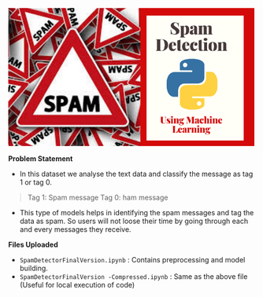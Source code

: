 
<img src="SpamDetectionn.png" width="500"/>

**Problem Statement**
  - In this dataset we analyse the text data and classify the message as tag 1 or tag 0.
  > Tag 1: Spam message
  > Tag 0: ham message
 
  - This type of models helps in identifying the spam messages and tag the data as spam. So users will not loose their time by going through each and every messages they receive.


**Files Uploaded**
  - `SpamDetectorFinalVersion.ipynb` : Contains preprocessing and model building.
  - `SpamDetectorFinalVersion -Compressed.ipynb` : Same as the above file (Useful for local execution of code)
